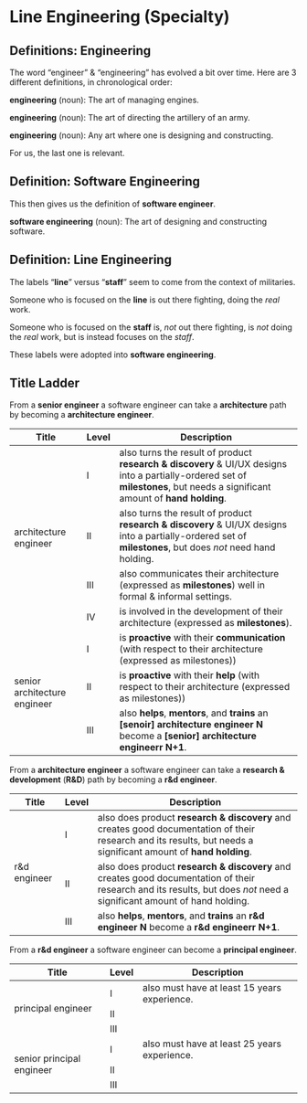 # Line Engineering (Specialty)

## Definitions: Engineering

The word “engineer” & “engineering” has evolved a bit over time.
Here are 3 different definitions, in chronological order:

**engineering** (noun): The art of managing engines.

**engineering** (noun): The art of directing the artillery of an army.

**engineering** (noun): Any art where one is designing and constructing.

For us, the last one is relevant.

## Definition: Software Engineering

This then gives us the definition of **software engineer**.

**software engineering** (noun): The art of designing and constructing software.

## Definition: Line Engineering

The labels “**line**” versus “**staff**” seem to come from the context of militaries.

Someone who is focused on the **line** is out there fighting, doing the _real_ work.

Someone who is focused on the **staff** is, _not_ out there fighting, is _not_ doing the _real_ work, but is instead focuses on the _staff_.

These labels were adopted into **software engineering**.

## Title Ladder

From a **senior engineer** a software engineer can take a **architecture** path by becoming a **architecture engineer**.

<table>
	<thead>
		<tr>
			<th>Title</th>
			<th>Level</th>
			<th>Description</th>
		</td>
	</thead>
	<tbody>
		<tr>
			<td rowspan="4">architecture engineer</td>
			<td>Ⅰ</td>
			<td>also turns the result of product <strong>research & discovery</strong> & UI/UX designs into a partially-ordered set of <strong>milestones</strong>, but needs a significant amount of <strong>hand holding</strong>.</td>
		</tr>
		<tr>
			<td>Ⅱ</td>
			<td>also turns the result of product <strong>research & discovery</strong> & UI/UX designs into a partially-ordered set of <strong>milestones</strong>, but does <em>not</em> need hand holding.</td>
		</tr>
		<tr>
			<td>Ⅲ</td>
			<td>also communicates their architecture (expressed as <strong>milestones</strong>) well in formal & informal settings.</td>
		</tr>
		<tr>
			<td>Ⅳ</td>
			<td>is involved in the development of their architecture (expressed as <strong>milestones</strong>).</td>
		</tr>
		<tr>
			<td rowspan="3">senior architecture engineer</td>
			<td>Ⅰ</td>
			<td>is <strong>proactive</strong> with their <strong>communication</strong> (with respect to their architecture (expressed as milestones))</td>
		</tr>
		<tr>
			<td>Ⅱ</td>
			<td>is <strong>proactive</strong> with their <strong>help</strong> (with respect to their architecture (expressed as milestones))</td>
		</tr>
		<tr>
			<td>Ⅲ</td>
			<td>also <strong>helps</strong>, <strong>mentors</strong>, and <strong>trains</strong> an <strong>[senoir] architecture engineer N</strong> become a <strong>[senior] architecture engineerr N+1</strong>.</td>
		</tr>
	</tbody>
</table>

From a **architecture engineer** a software engineer can take a **research & development** (**R&D**) path by becoming a **r&d engineer**.

<table>
	<thead>
		<tr>
			<th>Title</th>
			<th>Level</th>
			<th>Description</th>
		</td>
	</thead>
	<tbody>
		<tr>
			<td rowspan="3">r&d engineer</td>
			<td>Ⅰ</td>
			<td>also does product <strong>research & discovery</strong> and creates good documentation of their research and its results, but needs a significant amount of <strong>hand holding</strong>.</td>
		</tr>
		<tr>
			<td>Ⅱ</td>
			<td>also does product <strong>research & discovery</strong> and creates good documentation of their research and its results, but does <em>not</em> need a significant amount of hand holding.</td>
		</tr>
		<tr>
			<td>Ⅲ</td>
			<td>also <strong>helps</strong>, <strong>mentors</strong>, and <strong>trains</strong> an <strong>r&d engineer N</strong> become a <strong>r&d engineerr N+1</strong>.</td>
		</tr>
	</tbody>
</table>

From a **r&d engineer** a software engineer can become a **principal engineer**.

<table>
	<thead>
		<tr>
			<th>Title</th>
			<th>Level</th>
			<th>Description</th>
		</td>
	</thead>
	<tbody>
		<tr>
			<td rowspan="3">principal engineer</td>
			<td>Ⅰ</td>
			<td>also must have at least 15 years experience.</td>
		</tr>
		<tr>
			<td>Ⅱ</td>
			<td></td>
		</tr>
		<tr>
			<td>Ⅲ</td>
			<td></td>
		</tr>
		<tr>
			<td rowspan="3">senior principal engineer</td>
			<td>Ⅰ</td>
			<td>also must have at least 25 years experience.</td>
		</tr>
		<tr>
			<td>Ⅱ</td>
			<td></td>
		</tr>
		<tr>
			<td>Ⅲ</td>
			<td></td>
		</tr>
	</tbody>
</table>


